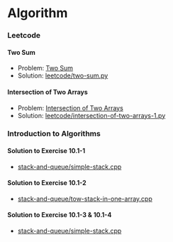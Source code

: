 Algorithm
=========

### Leetcode

#### Two Sum

- Problem: [Two Sum](https://leetcode.com/problems/two-sum/)
- Solution: [leetcode/two-sum.py](https://github.com/Tairy/Algorithm/blob/master/leetcode/two-sum.py)

#### Intersection of Two Arrays

- Problem: [Intersection of Two Arrays](https://leetcode.com/problems/intersection-of-two-arrays/)
- Solution: [leetcode/intersection-of-two-arrays-1.py](https://github.com/Tairy/Algorithm/blob/master/leetcode/intersection-of-two-arrays-1.py)

### Introduction to Algorithms

#### Solution to Exercise 10.1-1

- [stack-and-queue/simple-stack.cpp](https://github.com/Tairy/Algorithm/blob/master/stack-and-queue/simple-stack.cpp)

#### Solution to Exercise 10.1-2

- [stack-and-queue/tow-stack-in-one-array.cpp](https://github.com/Tairy/Algorithm/blob/master/stack-and-queue/tow-stack-in-one-array.cpp)

#### Solution to Exercise 10.1-3 & 10.1-4

- [stack-and-queue/simple-stack.cpp](https://github.com/Tairy/Algorithm/blob/master/stack-and-queue/simple-stack.cpp)